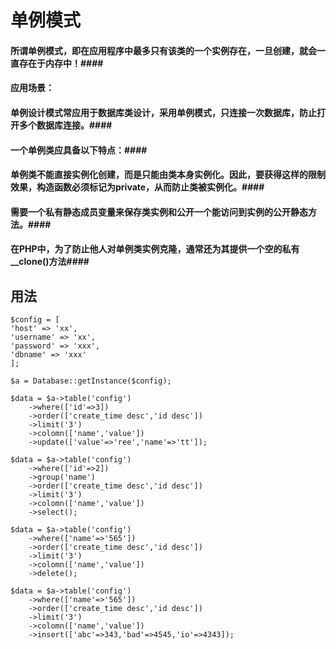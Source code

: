 # 单例模式 #
#### 所谓单例模式，即在应用程序中最多只有该类的一个实例存在，一旦创建，就会一直存在于内存中！####
#### 应用场景：
#### 单例设计模式常应用于数据库类设计，采用单例模式，只连接一次数据库，防止打开多个数据库连接。####
#### 一个单例类应具备以下特点：####
#### 单例类不能直接实例化创建，而是只能由类本身实例化。因此，要获得这样的限制效果，构造函数必须标记为private，从而防止类被实例化。####
#### 需要一个私有静态成员变量来保存类实例和公开一个能访问到实例的公开静态方法。####
#### 在PHP中，为了防止他人对单例类实例克隆，通常还为其提供一个空的私有__clone()方法####

## 用法 ##
    
    $config = [
    'host' => 'xx',
    'username' => 'xx',
    'password' => 'xxx',
    'dbname' => 'xxx'
    ];

    $a = Database::getInstance($config);

    $data = $a->table('config')
    	->where(['id'=>3])
    	->order(['create_time desc','id desc'])
    	->limit('3')
    	->colomn(['name','value'])
    	->update(['value'=>'ree','name'=>'tt']);

    $data = $a->table('config')
    	->where(['id'=>2])
    	->group('name')
    	->order(['create_time desc','id desc'])
    	->limit('3')
    	->colomn(['name','value'])
    	->select();
    
    $data = $a->table('config')
    	->where(['name'=>'565'])
    	->order(['create_time desc','id desc'])
    	->limit('3')
    	->colomn(['name','value'])
    	->delete();
    
    $data = $a->table('config')
    	->where(['name'=>'565'])
    	->order(['create_time desc','id desc'])
    	->limit('3')
    	->colomn(['name','value'])
    	->insert(['abc'=>343,'bad'=>4545,'io'=>4343]);

    
